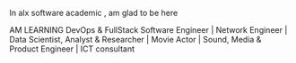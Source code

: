 In alx software academic , am glad to be here

AM LEARNING DevOps & FullStack Software Engineer | Network Engineer | Data Scientist, Analyst & Researcher | Movie Actor | Sound, Media & Product Engineer | ICT consultant
